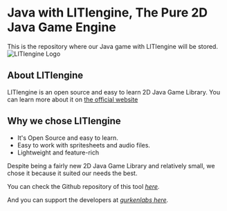 # Java with LITIengine, The Pure 2D Java Game Engine
This is the repository where our Java game with LITIengine will be stored.
![LITIengine Logo](https://raw.githubusercontent.com/gurkenlabs/litiengine/master/resources/LITIEngine_Logo_big.png)

## About LITIengine
LITIengine is an open source and easy to learn 2D Java Game Library. You can learn more about it on [the official website](https://litiengine.com/)

## Why we chose LITIengine
* It's Open Source and easy to learn.
* Easy to work with spritesheets and audio files.
* Lightweight and feature-rich

Despite being a fairly new 2D Java Game Library and relatively small, we chose it because it suited our needs the best.

You can check the Github repository of this tool *[here](https://github.com/gurkenlabs/litiengine).*

And you can support the developers at *[gurkenlabs here](https://gurkenlabs.de/).*
